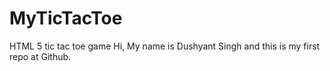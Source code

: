 # MyTicTacToe
HTML 5 tic tac toe game
Hi,
My name is Dushyant Singh and this is my first repo at Github.

